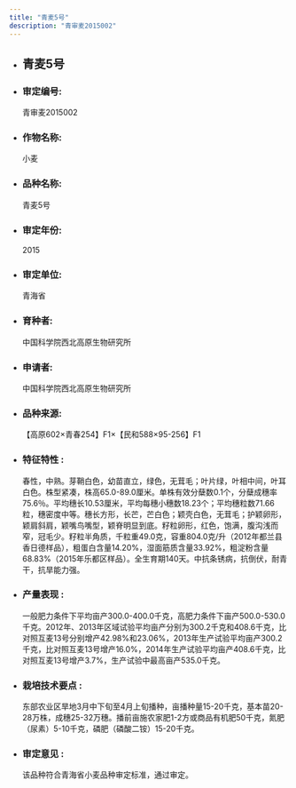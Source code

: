 ```yaml
---
title: "青麦5号"
description: "青审麦2015002"
---
```

* ## 青麦5号
* ###  审定编号:  
   青审麦2015002

*  ### 作物名称:  
   小麦

*   ###  品种名称: 
    青麦5号

*   ### 审定年份: 
    2015

*   ### 审定单位:  
    青海省

*   ### 育种者:  
    中国科学院西北高原生物研究所

*   ### 申请者:  
    中国科学院西北高原生物研究所

*   ### 品种来源:  
    【高原602×青春254】F1×【民和588×95-256】F1

*   ### 特征特性 : 
    春性，中熟。芽鞘白色，幼苗直立，绿色，无茸毛；叶片绿，叶相中间，叶耳白色。株型紧凑，株高65.0-89.0厘米。单株有效分蘖数0.1个，分蘖成穗率75.6％。平均穗长10.53厘米，平均每穗小穗数18.23个；平均穗粒数71.66粒，穗密度中等。穗长方形，长芒，芒白色；颖壳白色，无茸毛；护颖卵形，颖肩斜肩，颖嘴鸟嘴型，颖脊明显到底。籽粒卵形，红色，饱满，腹沟浅而窄，冠毛少。籽粒半角质，千粒重49.0克，容重804.0克/升（2012年都兰县香日德样品），粗蛋白含量14.20%，湿面筋质含量33.92%，粗淀粉含量68.83%（2015年乐都区样品）。全生育期140天。中抗条锈病，抗倒伏，耐青干，抗旱能力强。

*   ### 产量表现 : 
    一般肥力条件下平均亩产300.0-400.0千克，高肥力条件下亩产500.0-530.0千克。2012年、2013年区域试验平均亩产分别为300.2千克和408.6千克，比对照互麦13号分别增产42.98%和23.06%，2013年生产试验平均亩产300.2千克，比对照互麦13号增产16.0%，2014年生产试验平均亩产408.6千克，比对照互麦13号增产3.7%，生产试验中最高亩产535.0千克。

*   ### 栽培技术要点 : 
    东部农业区旱地3月中下旬至4月上旬播种，亩播种量15-20千克，基本苗20-28万株，成穗25-32万穗。播前亩施农家肥1-2方或商品有机肥50千克，氮肥（尿素）5-10千克，磷肥（磷酸二铵）15-20千克。

*   ### 审定意见 : 
    该品种符合青海省小麦品种审定标准，通过审定。
